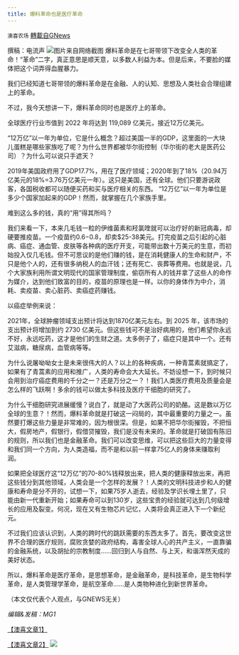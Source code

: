 ```yaml
---
title: 爆料革命也是医疗革命
---
```

`澳喜农场` [轉載自GNews](https://gnews.org/zh-hans/1591159/)

撰稿：电流声
![](https://assets.gnews.org/wp-content/uploads/2021/10/131-2.png)图片来自网络截图
爆料革命是在七哥带领下改变全人类的革命！“革命”二字，真正意思是顺天意，以多数人利益为本。但是后来，不要脸的媒体把这个词弄得血腥暴力。

我们已经知道七哥带领的爆料革命是在金融、人的认知、思想及人类社会合理组建上的革命。

不过，我今天想讲一下，爆料革命同时也是医疗上的革命。

全球医疗行业市值到 2022 年将达到 119,089 亿美元，接近12万亿美元。

“12万亿”以一年为单位，它是什么概念？超过美国一半的GDP，这里面的一大块儿蛋糕是哪些家族吃了呢？为什么世界都被华尔街控制（华尔街的老大是医药公司）？为什么可以说只手遮天？

2019年美国政府用了GDP17.7%，用在了医疗领域；2020年到了18%（20.94万亿美元的18%=3.76万亿美元一年）。这只是美国，还有全球。他们只要游说政客，各国税收都可以随便买药和买与医疗相关的东西。 “12万亿”以一年为单位是多少个国家加起来的GDP！然而，就掌握在几个家族手里。

难到这么多的钱，真的“用”得其所吗？

我们来看一下，本来几毛钱一粒的伊维菌素和羟氯喹就可以治疗好的新冠病毒，却硬要推疫苗。一个疫苗约$0.6-$0.8，却卖$25-38美元。打完疫苗之后引起的心脏病、癌症、通血管、皮肤等各种病的医疗开支，可能带出数十万美元的生意，而初始投入仅几毛钱。但不可思议的是他们赚的钱，是在消耗健康人的生命和财产，不只是他个人的，还有很多纳税人的血汗钱；还有死亡、丧葬等费用。也就是说，几个大家族利用所谓文明现代的国家管理制度，偷窃所有人的钱并拿了这些人的命作为媒介，达到他们致富的目的，疫苗的原理也是一样。以你的身体作为中介，消耗、卖疫苗、卖心脏药、卖癌症药赚钱。

以癌症举例来说：

2021年，全球肿瘤领域支出预计将达到1870亿美元左右。到 2025 年，该市场的支出预计将增加到约 2730 亿美元。但这些钱可不是治好病用的，他们希望你永远不好，永远吃药，这才是他们的生财之道。太多例子了，癌症只是其中一个。还有艾滋病，糖尿病，血管病等等。

为什么说屠呦呦女士是未来很伟大的人？以上的各种疾病，一种青蒿素就搞定了，如果有了青蒿素的应用和推广，人类的寿命会大大延长。不妨设想一下，到时候只会用到治疗癌症费用的千分之一？还是万分之一？！我们人类医疗费用及质量会是怎么样的飞跃啊！多余的钱可以做太多科技及医疗干细胞的研究了。

为什么干细胞研究进展缓慢？说白了，就是动了大医药公司的奶酪。这是数以万亿全球的生意？！然而，爆料革命就是打破这一闷局的，其中最重要的力量之一。虽然要打爆这些力量是非常难的，因为根很深。但是，如果不把华尔街摧毁，不把恒大，假房地产，假银行，假借贷摧毁，我们是没有未来的。革命就是打破固有陈旧的规则，所以我们也是金融革命。我们可以改变思维，可以把这些巨大的力量变得和我们同一个方向，为人类造福，而不是和以前一样拿75亿人的身体来赚取利润。

如果把全球医疗这“12万亿”的70-80%钱释放出来，把人类的健康释放出来，再把这些钱分到其他领域，人类会是一个怎样的发展？！人类的文明科技进步和人的健康和寿命是分不开的，试想一下，如果75岁人逝去，经验及学识长埋土里了，只能由新一代重新开始；如果寿命可以到130岁，这些宝贵的经验就可达到几何级增长的应用及裂变。何况，现在又有生物芯片记忆，人类将会真正进入下一个新纪元。

不过我们应该认识到，人类的跨时代的跳跃需要的东西太多了。首先，要改变这世界不合理的医疗规则，腐败贪婪的政府结构，毒害全球人心的共产主义，一直靠骗的金融系统，以及胡扯的宗教制度……回归到人与自然、与上天，和谐浑然天成的美好状态。

所以，爆料革命是医疗革命，是思想革命，是金融革命，是科技革命，是生物科学革命，是人类管理学革命，是航空革命……是人类物种进化到新世界革命。

（本文仅代表个人观点，与GNEWS无关）

*编辑&发稿：MG1*

[【澳喜文章1】](https://gnews.org/zh-hans/author/aujenny/)

[【澳喜文章2】](https://gnews.org/zh-hans/author/himalaya-australia/)
![](https://assets.gnews.org/wp-content/uploads/2021/10/澳喜图标2-1.jpg)
